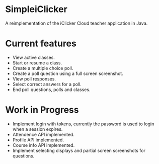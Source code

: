 # SimpleiClicker
A reimplementation of the iClicker Cloud teacher application in Java.
# Current features
- View active classes.
- Start or resume a class.
- Create a multiple choice poll.
- Create a poll question using a full screen screenshot.
- View poll responses.
- Select correct answers for a poll.
- End poll questions, polls and classes.
# Work in Progress
- Implement login with tokens, currently the password is used to login when a session expires.
- Attendence API implemented.
- Profile API implemented.
- Course info API implemented.
- Implement selecting displays and partial screen screenshots for questions.

